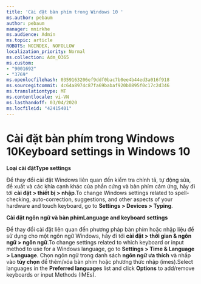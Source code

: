```yaml
---
title: 'Cài đặt bàn phím trong Windows 10 '
ms.author: pebaum
author: pebaum
manager: mnirkhe
ms.audience: Admin
ms.topic: article
ROBOTS: NOINDEX, NOFOLLOW
localization_priority: Normal
ms.collection: Adm_O365
ms.custom:
- "9001692"
- "3769"
ms.openlocfilehash: 0359163206ef9ddf0bac7b0ee4b44ed3a016f918
ms.sourcegitcommit: 4c64a8974c87fa69babaf920b0895f0c17c2d346
ms.translationtype: MT
ms.contentlocale: vi-VN
ms.lasthandoff: 03/04/2020
ms.locfileid: "42415401"
---
```

# <a name="keyboard-settings-in-windows-10"></a><span data-ttu-id="9a09b-102">Cài đặt bàn phím trong Windows 10</span><span class="sxs-lookup"><span data-stu-id="9a09b-102">Keyboard settings in Windows 10</span></span>

<span data-ttu-id="9a09b-103">**Loại cài đặt**</span><span class="sxs-lookup"><span data-stu-id="9a09b-103">**Type settings**</span></span>

<span data-ttu-id="9a09b-104">Để thay đổi cài đặt Windows liên quan đến kiểm tra chính tả, tự động sửa, đề xuất và các khía cạnh khác của phần cứng và bàn phím cảm ứng, hãy đi tới **cài đặt > thiết bị > nhập**.</span><span class="sxs-lookup"><span data-stu-id="9a09b-104">To change Windows settings related to spell-checking, auto-correction, suggestions, and other aspects of your hardware and touch keyboard, go to **Settings > Devices > Typing**.</span></span> 

<span data-ttu-id="9a09b-105">**Cài đặt ngôn ngữ và bàn phím**</span><span class="sxs-lookup"><span data-stu-id="9a09b-105">**Language and keyboard settings**</span></span>

<span data-ttu-id="9a09b-106">Để thay đổi cài đặt liên quan đến phương pháp bàn phím hoặc nhập liệu để sử dụng cho một ngôn ngữ Windows, hãy đi tới **cài đặt > thời gian & ngôn ngữ > ngôn ngữ**.</span><span class="sxs-lookup"><span data-stu-id="9a09b-106">To change settings related to which keyboard or input method to use for a Windows language, go to **Settings > Time & Language > Language**.</span></span> <span data-ttu-id="9a09b-107">Chọn ngôn ngữ trong danh sách **ngôn ngữ ưa thích** và nhấp vào **tùy chọn** để thêm/xóa bàn phím hoặc phương thức nhập (imes).</span><span class="sxs-lookup"><span data-stu-id="9a09b-107">Select languages in the **Preferred languages** list and click **Options** to add/remove keyboards or input Methods (IMEs).</span></span>
